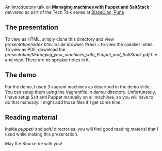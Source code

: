 An introductory talk on **Managing machines with Puppet and SaltStack** delivered as part of the Tech Talk series at [BlazeClan, Pune](http://blazeclan.com)

The presentation
-----------------

To view as HTML, simply clone this directory and view *presentation/index.html* inside browser. Press `s` to view the speaker notes.
To view as PDF, download the *presentation/Managing_your_machines_with_Puppet_and_SaltStack.pdf* file and view. There are no speaker notes in it.


The demo
--------

For the demo, I used 3 vagrant machines as described in the demo slide.
You can setup them using the Vagrantfile in *demo/* directory.
Unfortunately, I have setup Salt and Puppet manually on all machines, so you will have to do that manually.
I might add those files if I get some time.

Reading material
----------------
Inside *puppet/* and *salt/* directories, you will find good reading material that I used while making this presentation.


May the Source be with you!
